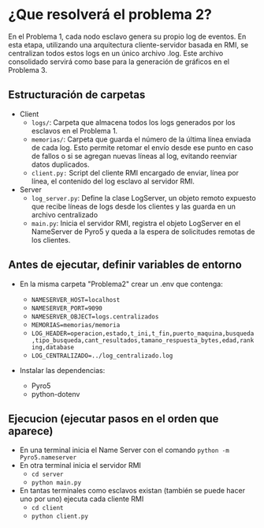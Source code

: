 # ¿Que resolverá el problema 2?
En el Problema 1, cada nodo esclavo genera su propio log de eventos. En esta etapa, utilizando una arquitectura cliente-servidor basada en RMI, se centralizan todos estos logs en un único archivo .log. Este archivo consolidado servirá como base para la generación de gráficos en el Problema 3.

## Estructuración de carpetas
- Client
    - `logs/`: Carpeta que almacena todos los logs generados por los esclavos en el Problema 1.
    - `memorias/`: Carpeta que guarda el número de la última línea enviada de cada log. Esto permite retomar el envío desde ese punto en caso de fallos o si se agregan nuevas líneas al log, evitando reenviar datos duplicados.
    - `client.py:` Script del cliente RMI encargado de enviar, línea por línea, el contenido del log esclavo al servidor RMI.
- Server
    - `log_server.py`: Define la clase LogServer, un objeto remoto expuesto que recibe líneas de logs desde los clientes y las guarda en un archivo centralizado
    - `main.py`:  Inicia el servidor RMI, registra el objeto LogServer en el NameServer de Pyro5 y queda a la espera de solicitudes remotas de los clientes.

## Antes de ejecutar, definir variables de entorno
- En la misma carpeta "Problema2" crear un .env que contenga:
    - `NAMESERVER_HOST=localhost`
    - `NAMESERVER_PORT=9090`
    - `NAMESERVER_OBJECT=logs.centralizados`
    - `MEMORIAS=memorias/memoria`
    - `LOG_HEADER=operacion,estado,t_ini,t_fin,puerto_maquina,busqueda,tipo_busqueda,cant_resultados,tamano_respuesta_bytes,edad,ranking,database`
    - `LOG_CENTRALIZADO=../log_centralizado.log`

- Instalar las dependencias:
    - Pyro5
    - python-dotenv

## Ejecucion (ejecutar pasos en el orden que aparece)
- En una terminal inicia el Name Server con el comando `python -m Pyro5.nameserver`
- En otra terminal inicia el servidor RMI
    - `cd server`
    - `python main.py`
- En tantas terminales como esclavos existan (también se puede hacer uno por uno) ejecuta cada cliente RMI
    - `cd client`
    - `python client.py`